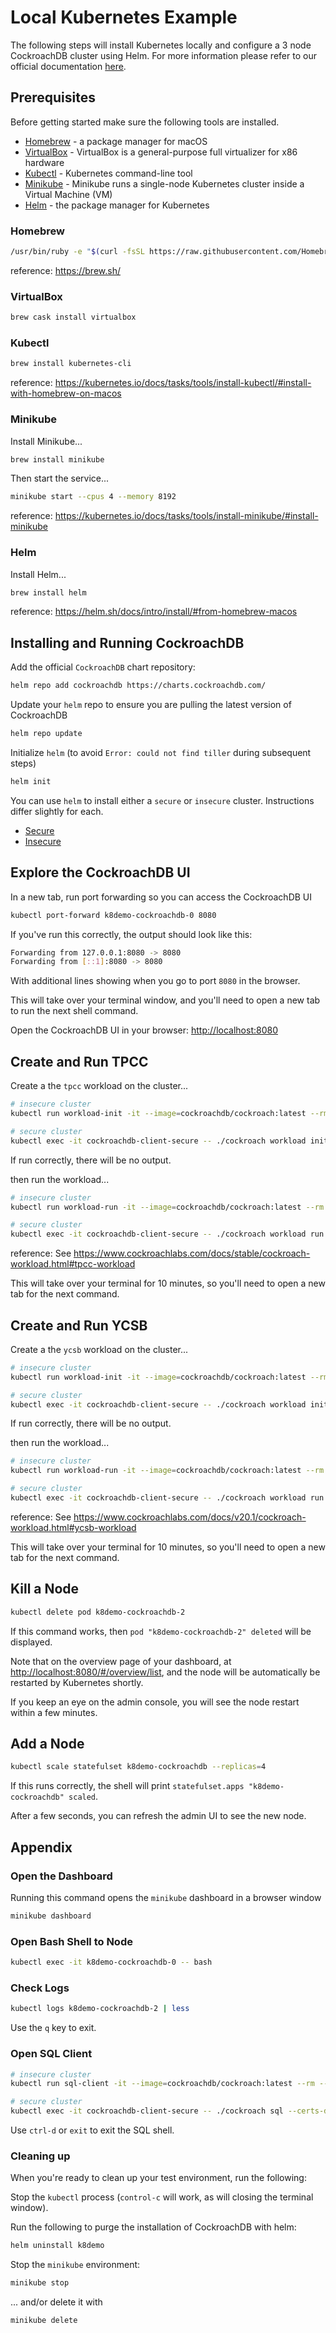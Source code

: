 # Local Kubernetes Example
The following steps will install Kubernetes locally and configure a 3 node CockroachDB cluster using Helm.  For more information please refer to our official documentation [here](https://www.cockroachlabs.com/docs/stable/orchestrate-a-local-cluster-with-kubernetes-insecure.html).

## Prerequisites
Before getting started make sure the following tools are installed.

* [Homebrew](https://brew.sh) - a package manager for macOS
* [VirtualBox](https://www.virtualbox.org) - VirtualBox is a general-purpose full virtualizer for x86 hardware
* [Kubectl](https://kubernetes.io/docs/setup/minikube/) - Kubernetes command-line tool
* [Minikube](https://kubernetes.io/docs/setup/minikube/) - Minikube runs a single-node Kubernetes cluster inside a Virtual Machine (VM) 
* [Helm](https://helm.sh/) - the package manager for Kubernetes

### Homebrew
```bash
/usr/bin/ruby -e "$(curl -fsSL https://raw.githubusercontent.com/Homebrew/install/master/install)"
```
reference: https://brew.sh/

### VirtualBox
```bash
brew cask install virtualbox
```

### Kubectl
```bash
brew install kubernetes-cli
```
reference: https://kubernetes.io/docs/tasks/tools/install-kubectl/#install-with-homebrew-on-macos

### Minikube
Install Minikube...
```bash
brew install minikube
```

Then start the service...
```bash
minikube start --cpus 4 --memory 8192
```
reference: https://kubernetes.io/docs/tasks/tools/install-minikube/#install-minikube

### Helm
Install Helm...
```bash
brew install helm
```
reference: https://helm.sh/docs/intro/install/#from-homebrew-macos

## Installing and Running CockroachDB
Add the official `CockroachDB` chart repository:
```bash
helm repo add cockroachdb https://charts.cockroachdb.com/
```

Update your `helm` repo to ensure you are pulling the latest version of CockroachDB
```bash
helm repo update
```

Initialize `helm` (to avoid `Error: could not find tiller` during subsequent steps)
```bash
helm init
```

You can use `helm` to install either a `secure` or `insecure` cluster.  Instructions differ slightly for each.

* [Secure](SECURE.md) 
* [Insecure](INSECURE.md)

## Explore the CockroachDB UI
In a new tab, run port forwarding so you can access the CockroachDB UI
```bash
kubectl port-forward k8demo-cockroachdb-0 8080
```

If you've run this correctly, the output should look like this:
```bash
Forwarding from 127.0.0.1:8080 -> 8080
Forwarding from [::1]:8080 -> 8080
```

With additional lines showing when you go to port `8080` in the browser.

This will take over your terminal window, and you'll need to open a new tab to run the next shell command.

Open the CockroachDB UI in your browser: [http://localhost:8080](http://localhost:8080)

## Create and Run TPCC

Create a the `tpcc` workload on the cluster...
```bash
# insecure cluster
kubectl run workload-init -it --image=cockroachdb/cockroach:latest --rm --restart=Never -- workload init tpcc --warehouses=3 'postgresql://root@k8demo-cockroachdb-public:26257?sslmode=disable&ApplicationName=tpcc'

# secure cluster
kubectl exec -it cockroachdb-client-secure -- ./cockroach workload init tpcc --warehouses=3 'postgres://root@k8demo-cockroachdb-public:26257?sslmode=verify-full&ApplicationName=tpcc&sslrootcert=/cockroach-certs/ca.crt&sslcert=/cockroach-certs/client.root.crt&sslkey=/cockroach-certs/client.root.key'
```

If run correctly, there will be no output.

then run the workload...
```bash
# insecure cluster
kubectl run workload-run -it --image=cockroachdb/cockroach:latest --rm --restart=Never -- workload run tpcc --warehouses=3 --tolerate-errors --duration=10m 'postgresql://root@k8demo-cockroachdb-public:26257?sslmode=disable&ApplicationName=tpcc'

# secure cluster
kubectl exec -it cockroachdb-client-secure -- ./cockroach workload run tpcc --warehouses=3 --tolerate-errors --duration=10m 'postgres://root@k8demo-cockroachdb-public:26257?sslmode=verify-full&ApplicationName=tpcc&sslrootcert=/cockroach-certs/ca.crt&sslcert=/cockroach-certs/client.root.crt&sslkey=/cockroach-certs/client.root.key'
```
reference: See https://www.cockroachlabs.com/docs/stable/cockroach-workload.html#tpcc-workload

This will take over your terminal for 10 minutes, so you'll need to open a new tab for the next command.

## Create and Run YCSB

Create a the `ycsb` workload on the cluster...
```bash
# insecure cluster
kubectl run workload-init -it --image=cockroachdb/cockroach:latest --rm --restart=Never -- workload init ycsb --workload=A 'postgresql://root@k8demo-cockroachdb-public:26257?sslmode=disable&ApplicationName=ycsb'

# secure cluster
kubectl exec -it cockroachdb-client-secure -- ./cockroach workload init ycsb --workload=A 'postgres://root@k8demo-cockroachdb-public:26257?sslmode=verify-full&ApplicationName=ycsb&sslrootcert=/cockroach-certs/ca.crt&sslcert=/cockroach-certs/client.root.crt&sslkey=/cockroach-certs/client.root.key'
```

If run correctly, there will be no output.

then run the workload...
```bash
# insecure cluster
kubectl run workload-run -it --image=cockroachdb/cockroach:latest --rm --restart=Never -- workload run ycsb --workload=A --tolerate-errors --duration=10m 'postgresql://root@k8demo-cockroachdb-public:26257?sslmode=disable&ApplicationName=ycsb'

# secure cluster
kubectl exec -it cockroachdb-client-secure -- ./cockroach workload run ycsb --workload=A --tolerate-errors --duration=10m 'postgres://root@k8demo-cockroachdb-public:26257?sslmode=verify-full&ApplicationName=ycsb&sslrootcert=/cockroach-certs/ca.crt&sslcert=/cockroach-certs/client.root.crt&sslkey=/cockroach-certs/client.root.key'
```
reference: See https://www.cockroachlabs.com/docs/v20.1/cockroach-workload.html#ycsb-workload

This will take over your terminal for 10 minutes, so you'll need to open a new tab for the next command.


## Kill a Node
```bash
kubectl delete pod k8demo-cockroachdb-2
```

If this command works, then `pod "k8demo-cockroachdb-2" deleted` will be displayed.

Note that on the overview page of your dashboard, at [http://localhost:8080/#/overview/list](http://localhost:8080/#/overview/list), and the node will be automatically be restarted by Kubernetes shortly.

If you keep an eye on the admin console, you will see the node restart within a few minutes.


## Add a Node
```bash
kubectl scale statefulset k8demo-cockroachdb --replicas=4
```

If this runs correctly, the shell will print `statefulset.apps "k8demo-cockroachdb" scaled`.

After a few seconds, you can refresh the admin UI to see the new node.

## Appendix

### Open the Dashboard
Running this command opens the `minikube` dashboard in a browser window
```bash
minikube dashboard
```

### Open Bash Shell to Node
```bash
kubectl exec -it k8demo-cockroachdb-0 -- bash
```

### Check Logs
```bash
kubectl logs k8demo-cockroachdb-2 | less
```

Use the `q` key to exit.

### Open SQL Client
```bash
# insecure cluster
kubectl run sql-client -it --image=cockroachdb/cockroach:latest --rm --restart=Never -- sql --insecure --host=k8demo-cockroachdb-public

# secure cluster
kubectl exec -it cockroachdb-client-secure -- ./cockroach sql --certs-dir=/cockroach-certs --host=k8demo-cockroachdb-public
```

Use `ctrl-d` or `exit` to exit the SQL shell.

### Cleaning up

When you're ready to clean up your test environment, run the following:

Stop the `kubectl` process (`control-c` will work, as will closing the terminal window).

Run the following to purge the installation of CockroachDB with helm:
```bash
helm uninstall k8demo
```

Stop the `minikube` environment:
```bash
minikube stop
```

... and/or delete it with
```bash
minikube delete
```


